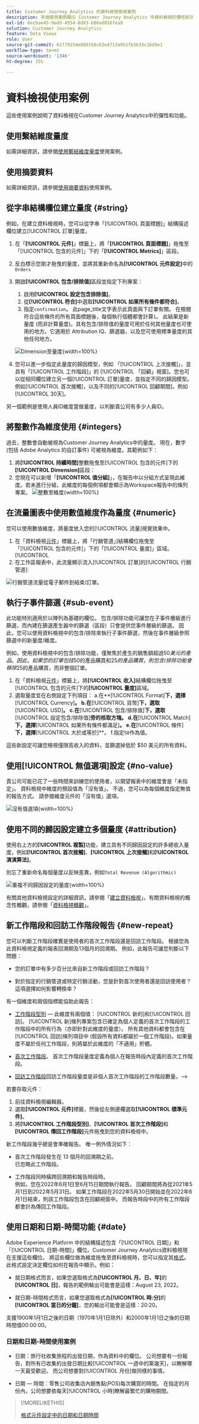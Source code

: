 ```yaml
---
title: Customer Journey Analytics 的資料檢視使用案例
description: 多個使用案例顯示 Customer Journey Analytics 中資料檢視的彈性和功能
exl-id: 6ecbae45-9add-4554-8d83-b06ad016fea9
solution: Customer Journey Analytics
feature: Data Views
role: User
source-git-commit: 62779154e889158c62e4713a951fb3633c16d5e1
workflow-type: tm+mt
source-wordcount: '1346'
ht-degree: 35%

---
```


# 資料檢視使用案例

這些使用案例說明了資料檢視在Customer Journey Analytics中的彈性和功能。

## 使用繫結維度量度

如需詳細資訊，請參閱[使用繫結維度量度](binding-dimensions-metrics.md)使用案例。

## 使用摘要資料

如需詳細資訊，請參閱[使用摘要資料](summary-data.md)使用案例。

## 從字串結構欄位建立量度 {#string}

例如，在建立資料檢視時，您可以從字串「[!UICONTROL 頁面標題]」結構描述欄位建立[!UICONTROL 訂單]量度。



1. 在「**[!UICONTROL 元件]**」標籤上，將「**[!UICONTROL 頁面標題]**」拖曳至「[!UICONTROL 包含的元件]」下的「**[!UICONTROL Metrics]**」區段。
1. 反白標示您剛才拖曳的量度，並將其重新命名為&#x200B;**[!UICONTROL 元件設定]**&#x200B;中的`Orders`
1. 開啟&#x200B;**[!UICONTROL 包含/排除值]**&#x200B;區段並指定下列專案：
   1. 啟用&#x200B;**[!UICONTROL 設定包含排除值]**。
   1. 從&#x200B;**[!UICONTROL 符合]**&#x200B;中選取&#x200B;**[!UICONTROL 如果所有條件都符合]**。
   1. 指定`confirmation`。 此page_title文字表示此頁面與下訂單有關。 在檢閱符合這些條件的所有頁面標題後，每個執行個體都會計算`1`。 此結果是新量度 (而非計算量度)。具有包含/排除值的量度可用於任何其他量度也可使用的地方。它適用於 Attribution IQ、篩選器，以及您可使用標準量度的其他任何地方。

   ![Dimension至量度](../assets/string-to-metric.gif){width=100%}
1. 您可以進一步指定此量度的歸因模型，例如 「[!UICONTROL 上次接觸]」，並具有「[!UICONTROL 工作階段]」的 [!UICONTROL 「回顧」視窗]。您也可以從相同欄位建立另一個[!UICONTROL 訂單]量度，並指定不同的歸因模型。 例如[!UICONTROL 首次接觸]，以及不同的[!UICONTROL 回顧期間]，例如[!UICONTROL 30天]。

另一個範例是使用人員ID維度當做量度，以判斷貴公司有多少人員ID。

## 將整數作為維度使用 {#integers}

過去，整數會自動被視為Customer Journey Analytics中的量度。 現在，數字 (包括 Adobe Analytics 的自訂事件) 可被視為維度。其範例如下：



1. 將&#x200B;**[!UICONTROL 持續時間]**&#x200B;整數拖曳至[!UICONTROL 包含的元件]下的&#x200B;**[!UICONTROL Dimension]**&#x200B;區段：
1. 您現在可以新增「**[!UICONTROL 值分組]**」，在報告中以分組方式呈現此維度。若未進行分組，此維度的每個例項都會顯示為Workspace報告中的條列專案。
   ![整數至維度](../assets/integer-to-dimension.gif){width=100%}


## 在流量圖表中使用數值維度作為量度 {#numeric}

您可以使用數值維度，將量度放入您的[!UICONTROL 流量]視覺效果中。

1. 在「資料檢視[元件](https://experienceleague.adobe.com/en/docs/analytics-platform/using/cja-dataviews/create-dataview)」標籤上，將「行銷管道」]結構欄位拖曳至「[!UICONTROL 包含的元件]」下的「[!UICONTROL 量度]」區域。[!UICONTROL 
2. 在工作區報表中，此流量顯示流入[!UICONTROL 訂單]的[!UICONTROL 行銷管道]:

![行銷管道流量從電子郵件到結束/訂單。](../assets/flow.png)

## 執行子事件篩選 {#sub-event}

此功能特別適用於以陣列為基礎的欄位。 包含/排除功能可讓您在子事件層級進行篩選，而內建在篩選產生器中的篩選（區段）只會提供您事件層級的篩選。 因此，您可以使用資料檢視中的包含/排除來執行子事件篩選，然後在事件層級參照篩選中的新量度/維度。

例如，使用資料檢視中的包含/排除功能，僅聚焦於產生的銷售額超過$50美元的產品。 因此，如果您的訂單包括$50的產品購買和$25的產品購買，則包含/排除功能會移除$25的產品購買，而非整個訂單。

1. 在「資料檢視[元件](https://experienceleague.adobe.com/en/docs/analytics-platform/using/cja-dataviews/create-dataview)」標籤上，將&#x200B;**[!UICONTROL 收入]**&#x200B;結構欄位拖曳至[!UICONTROL 包含的元件]下的&#x200B;**[!UICONTROL 量度]**&#x200B;區域。
1. 選取量度並在右側設定下列項目：
a.在**[!UICONTROL Format]**&#x200B;下，選擇&#x200B;**[!UICONTROL Currency]**。
b.在**[!UICONTROL 貨幣]**&#x200B;下，選取&#x200B;**[!UICONTROL USD]**。
c.在**[!UICONTROL 包含/排除值]**&#x200B;下，選取&#x200B;**[!UICONTROL 設定包含/排除值]**旁的核取方塊。
d.在**[!UICONTROL Match]**&#x200B;下，選擇&#x200B;**[!UICONTROL 如果所有條件都滿足]**。
e.在**[!UICONTROL 條件]**&#x200B;下，選擇&#x200B;**[!UICONTROL 大於或等於]**。
f.指定`50`作為值。

這些新設定可讓您檢視僅限高收入的資料，並篩選掉低於 $50 美元的所有資料。

## 使用[!UICONTROL 無值選項]設定 {#no-value}

貴公司可能已花了一些時間來訓練您的使用者，以期望報表中的維度會是「未指定」。 資料檢視中維度的預設值為「沒有值」。 不過，您可以為每個維度指定無值的報告方式。 請參閱維度元件的「沒有值」選項。

![沒有值選項](../assets/no-value-options.gif){width=100%}


## 使用不同的歸因設定建立多個量度 {#attribution}

使用右上方的&#x200B;**[!UICONTROL 複製]**&#x200B;功能，建立具有不同歸因設定的許多總收入量度，例如&#x200B;**[!UICONTROL 首次接觸]**、**[!UICONTROL 上次接觸]**&#x200B;和&#x200B;**[!UICONTROL 演演算法]**。

別忘了重新命名每個量度以反映差異，例如`Total Revenue (Algorithmic)`

![重複不同歸因設定的量度](../assets/duplicate-metric-for-attribution.gif){width=100%}

有關其他資料檢視設定的詳細資訊，請參閱「[建立資料檢視](/help/data-views/create-dataview.md)」。有關資料檢視的概念性概觀，請參閱「[資料檢視概觀](/help/data-views/data-views.md)」。

## 新工作階段和回訪工作階段報告 {#new-repeat}

您可以判斷工作階段確實是使用者的首次工作階段還是回訪工作階段。 根據您為此資料檢視定義的報表回溯期及13個月的回溯期。 例如，此報告可讓您判斷以下問題：

* 您的訂單中有多少百分比來自新工作階段或回訪工作階段？

* 對於指定的行銷管道或特定行銷活動，您是針對首次使用者還是回訪使用者？這項選擇如何影響轉換率？

有一個維度和兩個指標能協助此報告：

* [工作階段型別](https://experienceleague.adobe.com/en/docs/analytics-platform/using/cja-dataviews/component-reference) — 此維度有兩個值： [!UICONTROL 新的]和[!UICONTROL 回訪]。 [!UICONTROL 新]條列專案包含已確定為個人定義的首次工作階段的工作階段中的所有行為（亦即針對此維度的量度）。 所有其他資料都會包含在[!UICONTROL 回訪]條列項目中 (假設所有資料都屬於一個工作階段)。如果量度不屬於任何工作階段，則將屬於此維度的「不適用」貯體。

* [首次工作階段](https://experienceleague.adobe.com/en/docs/analytics-platform/using/cja-dataviews/component-reference)。 首次工作階段量度定義為個人在報告時段內定義的首次工作階段。

* [回訪工作階段](https://experienceleague.adobe.com/en/docs/analytics-platform/using/cja-dataviews/component-reference)回訪工作階段量度是非個人首次工作階段的工作階段數量。—>

若要存取元件：

1. 前往資料檢視編輯器。
1. 選取&#x200B;**[!UICONTROL 元件]**&#x200B;標籤，然後從左側邊欄選取&#x200B;**[!UICONTROL 標準元件]**。
1. 將&#x200B;**[!UICONTROL 工作階段型別]**、**[!UICONTROL 首次工作階段]**&#x200B;和&#x200B;**[!UICONTROL 傳回工作階段]**&#x200B;元件拖曳到您的資料檢視中。

新工作階段幾乎總是會準確報告。 唯一例外情況如下：

* 首次工作階段發生在 13 個月的回溯期之前。 <br/>已忽略此工作階段。

* 工作階段同時橫跨回溯期和報告時段時。 <br/>例如，您在2022年6月1日至6月15日期間執行報告。 回顧期間將為從2021年5月1日到2022年5月31日。 如果工作階段在2022年5月30日開始並在2022年6月1日結束，則該工作階段包含在回顧視窗中。 而報告時段中的所有工作階段都會計為傳回工作階段。

## 使用日期和日期-時間功能 {#date}

Adobe Experience Platform 中的結構描述包含「[!UICONTROL 日期]」和「[!UICONTROL 日期-時間]」欄位。Customer Journey Analytics資料檢視現在支援這些欄位。 將這些欄位做為維度拖曳至資料檢視時，您可以指定其[格式](/help/data-views/component-settings/format.md)。 此格式設定決定欄位如何在報告中顯示。例如：

* 就日期格式而言，如果您選取格式為&#x200B;**[!UICONTROL 月、日、年]**&#x200B;的&#x200B;**[!UICONTROL 日]**，報告的範例輸出可能會是這樣：August 23, 2022。

* 就日期-時間格式而言，如果您選取格式為&#x200B;**[!UICONTROL 時:分]**&#x200B;的&#x200B;**[!UICONTROL 當日的分鐘]**，您的輸出可能會是這樣：20:20。

支援1900年1月1日之後的日期（1970年1月1日除外）和2000年1月1日之後的日期時間值00:00:00。

### 日期和日期-時間使用案例

* 日期：旅行社收集旅程的出發日期，作為資料中的欄位。 公司想要有一份報告，對所有已收集的出發日期比較[!UICONTROL 一週中的第幾天]，以瞭解哪一天最受歡迎。 而公司想要對[!UICONTROL 月份]做同樣的事情。

* 日期 — 時間：零售公司收集店內銷售點(POS)每次購買的時間。 在指定的月份內，公司想要依每天[!UICONTROL 小時]瞭解最繁忙的購物期間。

>[!MORELIKETHIS]
>
>[格式元件設定中的日期和日期時間](/help/data-views/component-settings/format.md)
>

